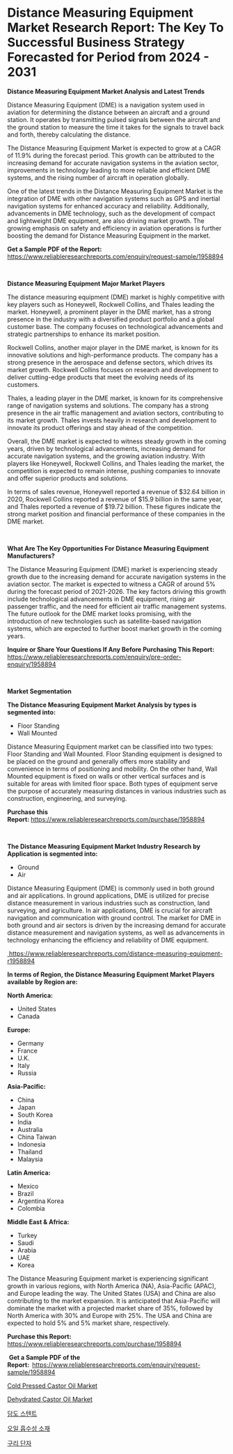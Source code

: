 <p><h1>Distance Measuring Equipment Market Research Report: The Key To Successful Business Strategy Forecasted for Period from 2024 - 2031</h1></p><p><strong>Distance Measuring Equipment Market Analysis and Latest Trends</strong></p>
<p><p>Distance Measuring Equipment (DME) is a navigation system used in aviation for determining the distance between an aircraft and a ground station. It operates by transmitting pulsed signals between the aircraft and the ground station to measure the time it takes for the signals to travel back and forth, thereby calculating the distance.</p><p>The Distance Measuring Equipment Market is expected to grow at a CAGR of 11.9% during the forecast period. This growth can be attributed to the increasing demand for accurate navigation systems in the aviation sector, improvements in technology leading to more reliable and efficient DME systems, and the rising number of aircraft in operation globally. </p><p>One of the latest trends in the Distance Measuring Equipment Market is the integration of DME with other navigation systems such as GPS and inertial navigation systems for enhanced accuracy and reliability. Additionally, advancements in DME technology, such as the development of compact and lightweight DME equipment, are also driving market growth. The growing emphasis on safety and efficiency in aviation operations is further boosting the demand for Distance Measuring Equipment in the market.</p></p>
<p><strong>Get a Sample PDF of the Report:&nbsp;</strong> <a href="https://www.reliableresearchreports.com/enquiry/request-sample/1958894">https://www.reliableresearchreports.com/enquiry/request-sample/1958894</a></p>
<p>&nbsp;</p>
<p><strong>Distance Measuring Equipment Major Market Players</strong></p>
<p><p>The distance measuring equipment (DME) market is highly competitive with key players such as Honeywell, Rockwell Collins, and Thales leading the market. Honeywell, a prominent player in the DME market, has a strong presence in the industry with a diversified product portfolio and a global customer base. The company focuses on technological advancements and strategic partnerships to enhance its market position.</p><p>Rockwell Collins, another major player in the DME market, is known for its innovative solutions and high-performance products. The company has a strong presence in the aerospace and defense sectors, which drives its market growth. Rockwell Collins focuses on research and development to deliver cutting-edge products that meet the evolving needs of its customers.</p><p>Thales, a leading player in the DME market, is known for its comprehensive range of navigation systems and solutions. The company has a strong presence in the air traffic management and aviation sectors, contributing to its market growth. Thales invests heavily in research and development to innovate its product offerings and stay ahead of the competition.</p><p>Overall, the DME market is expected to witness steady growth in the coming years, driven by technological advancements, increasing demand for accurate navigation systems, and the growing aviation industry. With players like Honeywell, Rockwell Collins, and Thales leading the market, the competition is expected to remain intense, pushing companies to innovate and offer superior products and solutions.</p><p>In terms of sales revenue, Honeywell reported a revenue of $32.64 billion in 2020, Rockwell Collins reported a revenue of $15.9 billion in the same year, and Thales reported a revenue of $19.72 billion. These figures indicate the strong market position and financial performance of these companies in the DME market.</p></p>
<p>&nbsp;</p>
<p><strong>What Are The Key Opportunities For Distance Measuring Equipment Manufacturers?</strong></p>
<p><p>The Distance Measuring Equipment (DME) market is experiencing steady growth due to the increasing demand for accurate navigation systems in the aviation sector. The market is expected to witness a CAGR of around 5% during the forecast period of 2021-2026. The key factors driving this growth include technological advancements in DME equipment, rising air passenger traffic, and the need for efficient air traffic management systems. The future outlook for the DME market looks promising, with the introduction of new technologies such as satellite-based navigation systems, which are expected to further boost market growth in the coming years.</p></p>
<p><strong>Inquire or Share Your Questions If Any Before Purchasing This Report:</strong> <a href="https://www.reliableresearchreports.com/enquiry/pre-order-enquiry/1958894">https://www.reliableresearchreports.com/enquiry/pre-order-enquiry/1958894</a></p>
<p>&nbsp;</p>
<p><strong>Market Segmentation</strong></p>
<p><strong>The Distance Measuring Equipment Market Analysis by types is segmented into:</strong></p>
<p><ul><li>Floor Standing</li><li>Wall Mounted</li></ul></p>
<p><p>Distance Measuring Equipment market can be classified into two types: Floor Standing and Wall Mounted. Floor Standing equipment is designed to be placed on the ground and generally offers more stability and convenience in terms of positioning and mobility. On the other hand, Wall Mounted equipment is fixed on walls or other vertical surfaces and is suitable for areas with limited floor space. Both types of equipment serve the purpose of accurately measuring distances in various industries such as construction, engineering, and surveying.</p></p>
<p><strong>Purchase this Report:&nbsp;</strong><a href="https://www.reliableresearchreports.com/purchase/1958894">https://www.reliableresearchreports.com/purchase/1958894</a></p>
<p>&nbsp;</p>
<p><strong>The Distance Measuring Equipment Market Industry Research by Application is segmented into:</strong></p>
<p><ul><li>Ground</li><li>Air</li></ul></p>
<p><p>Distance Measuring Equipment (DME) is commonly used in both ground and air applications. In ground applications, DME is utilized for precise distance measurement in various industries such as construction, land surveying, and agriculture. In air applications, DME is crucial for aircraft navigation and communication with ground control. The market for DME in both ground and air sectors is driven by the increasing demand for accurate distance measurement and navigation systems, as well as advancements in technology enhancing the efficiency and reliability of DME equipment.</p></p>
<p><a href="https://www.reliableresearchreports.com/distance-measuring-equipment-r1958894">&nbsp;https://www.reliableresearchreports.com/distance-measuring-equipment-r1958894</a></p>
<p><strong>In terms of Region, the Distance Measuring Equipment Market Players available by Region are:</strong></p>
<p>
    <p> <strong> North America: </strong>
        <ul>
            <li>United States</li>
            <li>Canada</li>
        </ul>
        </p> 
    <p> <strong> Europe: </strong>
        <ul>
            <li>Germany</li>
            <li>France</li>
            <li>U.K.</li>
            <li>Italy</li>
            <li>Russia</li>
        </ul>
        </p> 
    <p> <strong> Asia-Pacific: </strong>
        <ul>
            <li>China</li>
            <li>Japan</li>
            <li>South Korea</li>
            <li>India</li>
            <li>Australia</li>
            <li>China Taiwan</li>
            <li>Indonesia</li>
            <li>Thailand</li>
            <li>Malaysia</li>
        </ul>
        </p> 
    <p> <strong> Latin America: </strong>
        <ul>
            <li>Mexico</li>
            <li>Brazil</li>
            <li>Argentina Korea</li>
            <li>Colombia</li>
        </ul>
        </p> 
    <p> <strong> Middle East & Africa: </strong>
        <ul>
            <li>Turkey</li>
            <li>Saudi</li>
            <li>Arabia</li>
            <li>UAE</li>
            <li>Korea</li>
        </ul>
    </p>
    </p>
<p><p>The Distance Measuring Equipment market is experiencing significant growth in various regions, with North America (NA), Asia-Pacific (APAC), and Europe leading the way. The United States (USA) and China are also contributing to the market expansion. It is anticipated that Asia-Pacific will dominate the market with a projected market share of 35%, followed by North America with 30% and Europe with 25%. The USA and China are expected to hold 5% and 5% market share, respectively.</p></p>
<p><strong>Purchase this Report: </strong><a href="https://www.reliableresearchreports.com/purchase/1958894">https://www.reliableresearchreports.com/purchase/1958894</a></p>
<p>&nbsp;<strong>Get a Sample PDF of the Report:&nbsp;&nbsp;</strong><a href="https://www.reliableresearchreports.com/enquiry/request-sample/1958894">https://www.reliableresearchreports.com/enquiry/request-sample/1958894</a></p>
<p><strong></strong></p>
<p><p><a href="https://github.com/Glendatilghmankmgz0rbhwpy/Market-Research-Report-List-3/blob/main/cold-pressed-castor-oil-market.md">Cold Pressed Castor Oil Market</a></p><p><a href="https://github.com/DeonteStanton2023/Market-Research-Report-List-1/blob/main/dehydrated-castor-oil-market.md">Dehydrated Castor Oil Market</a></p><p><a href="https://medium.com/@josefarice/%EB%8B%B4%EC%A6%99-%EC%8A%A4%ED%85%90%ED%8A%B8-%EC%8B%9C%EC%9E%A5-%EC%A0%90%EC%9C%A0%EC%9C%A8-%ED%81%AC%EA%B8%B0-%ED%8A%B8%EB%A0%8C%EB%93%9C-%EC%82%B0%EC%97%85-%EB%B6%84%EC%84%9D-%EB%B3%B4%EA%B3%A0%EC%84%9C-%EC%9D%91%EC%9A%A9%ED%94%84%EB%A1%9C%EA%B7%B8%EB%9E%A8-%EB%B3%91%EC%9B%90-%EB%A9%94%EB%94%94%EC%BB%AC-%EC%84%BC%ED%84%B0-%EC%9C%A0%ED%98%95-%EA%B8%88%EC%86%8D-%EC%8A%A4%ED%85%90%ED%8A%B8-%ED%8F%B4%EB%A6%AC%EB%A8%B8-%EC%8A%A4%ED%85%90%ED%8A%B8-%EB%B0%8F-2024-2031%EB%85%84-%EC%98%88%EC%B8%A1-fe658a67a469">담도 스텐트</a></p><p><a href="https://medium.com/@simeonbode1/%EC%A0%9C%ED%92%88-%EC%9C%A0%ED%98%95-%EC%A0%81%EC%9A%A9-%EB%B6%84%EC%95%BC-%EC%A7%80%EC%97%AD-%EB%B0%8F-%EA%B8%B0%EC%97%85%EB%B3%84%EB%A1%9C-%EC%84%B8%EB%B6%84%ED%99%94%EB%90%9C-%EA%B8%80%EB%A1%9C%EB%B2%8C-%EC%84%9D%EC%9C%A0-%ED%9D%A1%EC%88%98-%EC%9E%AC%EB%A3%8C-%EC%8B%9C%EC%9E%A5-%EC%82%B0%EC%97%85-%EC%84%B8%EA%B7%B8%EB%A8%BC%ED%8A%B8-%EC%A0%84%EB%A7%9D-%EC%8B%9C%EC%9E%A5-%ED%8F%89%EA%B0%80-%EA%B2%BD%EC%9F%81-%EC%83%81%ED%99%A9-%ED%8A%B8%EB%A0%8C%EB%93%9C-%EB%B0%8F-%EC%98%88%EC%B8%A1-2024-2031-d728337bc892">오일 흡수성 소재</a></p><p><a href="https://github.com/durgin521/Market-Research-Report-List-2/blob/main/2234123164395.md">구리 단자</a></p></p>